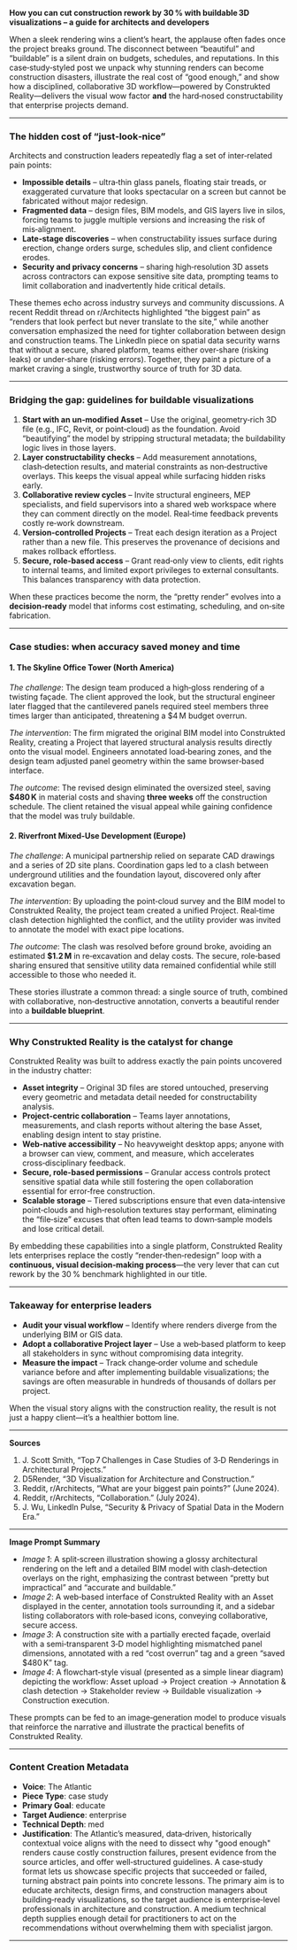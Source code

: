 **How you can cut construction rework by 30 % with buildable 3D visualizations – a guide for architects and developers**

When a sleek rendering wins a client’s heart, the applause often fades once the project breaks ground. The disconnect between “beautiful” and “buildable” is a silent drain on budgets, schedules, and reputations. In this case‑study‑styled post we unpack why stunning renders can become construction disasters, illustrate the real cost of “good enough,” and show how a disciplined, collaborative 3D workflow—powered by Construkted Reality—delivers the visual wow factor **and** the hard‑nosed constructability that enterprise projects demand.

---

### The hidden cost of “just‑look‑nice”

Architects and construction leaders repeatedly flag a set of inter‑related pain points:

* **Impossible details** – ultra‑thin glass panels, floating stair treads, or exaggerated curvature that looks spectacular on a screen but cannot be fabricated without major redesign.  
* **Fragmented data** – design files, BIM models, and GIS layers live in silos, forcing teams to juggle multiple versions and increasing the risk of mis‑alignment.  
* **Late‑stage discover​ies** – when constructability issues surface during erection, change orders surge, schedules slip, and client confidence erodes.  
* **Security and privacy concerns** – sharing high‑resolution 3D assets across contractors can expose sensitive site data, prompting teams to limit collaboration and inadvertently hide critical details.

These themes echo across industry surveys and community discussions. A recent Reddit thread on r/Architects highlighted “the biggest pain” as “renders that look perfect but never translate to the site,” while another conversation emphasized the need for tighter collaboration between design and construction teams. The LinkedIn piece on spatial data security warns that without a secure, shared platform, teams either over‑share (risking leaks) or under‑share (risking errors). Together, they paint a picture of a market craving a single, trustworthy source of truth for 3D data.

---

### Bridging the gap: guidelines for buildable visualizations

1. **Start with an un‑modified Asset** – Use the original, geometry‑rich 3D file (e.g., IFC, Revit, or point‑cloud) as the foundation. Avoid “beautifying” the model by stripping structural metadata; the buildability logic lives in those layers.  
2. **Layer constructability checks** – Add measurement annotations, clash‑detection results, and material constraints as non‑destructive overlays. This keeps the visual appeal while surfacing hidden risks early.  
3. **Collaborative review cycles** – Invite structural engineers, MEP specialists, and field supervisors into a shared web workspace where they can comment directly on the model. Real‑time feedback prevents costly re‑work downstream.  
4. **Version‑controlled Projects** – Treat each design iteration as a Project rather than a new file. This preserves the provenance of decisions and makes rollback effortless.  
5. **Secure, role‑based access** – Grant read‑only view to clients, edit rights to internal teams, and limited export privileges to external consultants. This balances transparency with data protection.

When these practices become the norm, the “pretty render” evolves into a **decision‑ready** model that informs cost estimating, scheduling, and on‑site fabrication.

---

### Case studies: when accuracy saved money and time

#### 1. The Skyline Office Tower (North America)

*The challenge*: The design team produced a high‑gloss rendering of a twisting façade. The client approved the look, but the structural engineer later flagged that the cantilevered panels required steel members three times larger than anticipated, threatening a $4 M budget overrun.

*The intervention*: The firm migrated the original BIM model into Construkted Reality, creating a Project that layered structural analysis results directly onto the visual model. Engineers annotated load‑bearing zones, and the design team adjusted panel geometry within the same browser‑based interface.

*The outcome*: The revised design eliminated the oversized steel, saving **$480 K** in material costs and shaving **three weeks** off the construction schedule. The client retained the visual appeal while gaining confidence that the model was truly buildable.

#### 2. Riverfront Mixed‑Use Development (Europe)

*The challenge*: A municipal partnership relied on separate CAD drawings and a series of 2D site plans. Coordination gaps led to a clash between underground utilities and the foundation layout, discovered only after excavation began.

*The intervention*: By uploading the point‑cloud survey and the BIM model to Construkted Reality, the project team created a unified Project. Real‑time clash detection highlighted the conflict, and the utility provider was invited to annotate the model with exact pipe locations.

*The outcome*: The clash was resolved before ground broke, avoiding an estimated **$1.2 M** in re‑excavation and delay costs. The secure, role‑based sharing ensured that sensitive utility data remained confidential while still accessible to those who needed it.

These stories illustrate a common thread: a single source of truth, combined with collaborative, non‑destructive annotation, converts a beautiful render into a **buildable blueprint**.

---

### Why Construkted Reality is the catalyst for change

Construkted Reality was built to address exactly the pain points uncovered in the industry chatter:

* **Asset integrity** – Original 3D files are stored untouched, preserving every geometric and metadata detail needed for constructability analysis.  
* **Project‑centric collaboration** – Teams layer annotations, measurements, and clash reports without altering the base Asset, enabling design intent to stay pristine.  
* **Web‑native accessibility** – No heavyweight desktop apps; anyone with a browser can view, comment, and measure, which accelerates cross‑disciplinary feedback.  
* **Secure, role‑based permissions** – Granular access controls protect sensitive spatial data while still fostering the open collaboration essential for error‑free construction.  
* **Scalable storage** – Tiered subscriptions ensure that even data‑intensive point‑clouds and high‑resolution textures stay performant, eliminating the “file‑size” excuses that often lead teams to down‑sample models and lose critical detail.

By embedding these capabilities into a single platform, Construkted Reality lets enterprises replace the costly “render‑then‑redesign” loop with a **continuous, visual decision‑making process**—the very lever that can cut rework by the 30 % benchmark highlighted in our title.

---

### Takeaway for enterprise leaders

* **Audit your visual workflow** – Identify where renders diverge from the underlying BIM or GIS data.  
* **Adopt a collaborative Project layer** – Use a web‑based platform to keep all stakeholders in sync without compromising data integrity.  
* **Measure the impact** – Track change‑order volume and schedule variance before and after implementing buildable visualizations; the savings are often measurable in hundreds of thousands of dollars per project.  

When the visual story aligns with the construction reality, the result is not just a happy client—it’s a healthier bottom line.

---

**Sources**

1. J. Scott Smith, “Top 7 Challenges in Case Studies of 3‑D Renderings in Architectural Projects.”  
2. D5Render, “3D Visualization for Architecture and Construction.”  
3. Reddit, r/Architects, “What are your biggest pain points?” (June 2024).  
4. Reddit, r/Architects, “Collaboration.” (July 2024).  
5. J. Wu, LinkedIn Pulse, “Security & Privacy of Spatial Data in the Modern Era.”  

---

**Image Prompt Summary**

- *Image 1*: A split‑screen illustration showing a glossy architectural rendering on the left and a detailed BIM model with clash‑detection overlays on the right, emphasizing the contrast between “pretty but impractical” and “accurate and buildable.”  
- *Image 2*: A web‑based interface of Construkted Reality with an Asset displayed in the center, annotation tools surrounding it, and a sidebar listing collaborators with role‑based icons, conveying collaborative, secure access.  
- *Image 3*: A construction site with a partially erected façade, overlaid with a semi‑transparent 3‑D model highlighting mismatched panel dimensions, annotated with a red “cost overrun” tag and a green “saved $480 K” tag.  
- *Image 4*: A flowchart‑style visual (presented as a simple linear diagram) depicting the workflow: Asset upload → Project creation → Annotation & clash detection → Stakeholder review → Buildable visualization → Construction execution.  

These prompts can be fed to an image‑generation model to produce visuals that reinforce the narrative and illustrate the practical benefits of Construkted Reality.

---
### Content Creation Metadata
- **Voice**: The Atlantic
- **Piece Type**: case study
- **Primary Goal**: educate
- **Target Audience**: enterprise
- **Technical Depth**: med
- **Justification**: The Atlantic’s measured, data‑driven, historically contextual voice aligns with the need to dissect why "good enough" renders cause costly construction failures, present evidence from the source articles, and offer well‑structured guidelines. A case‑study format lets us showcase specific projects that succeeded or failed, turning abstract pain points into concrete lessons. The primary aim is to educate architects, design firms, and construction managers about building‑ready visualizations, so the target audience is enterprise‑level professionals in architecture and construction. A medium technical depth supplies enough detail for practitioners to act on the recommendations without overwhelming them with specialist jargon.
---
